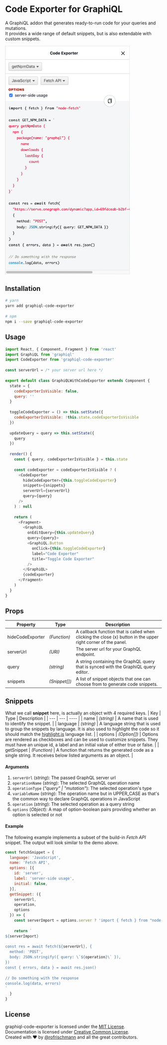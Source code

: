 # Code Exporter for GraphiQL

A GraphiQL addon that generates ready-to-run code for your queries and mutations.    
It provides a wide range of default snippets, but is also extendable with custom snippets.

<img src="demo.gif" width=400 style="border-left:1px solid rgb(220, 220, 220)">

## Installation

```sh
# yarn 
yarn add graphiql-code-exporter

# npm
npm i --save graphiql-code-exporter
```

## Usage

```javascript
import React, { Component, Fragment } from 'react'
import GraphiQL from 'graphiql'
import CodeExporter from 'graphiql-code-exporter'

const serverUrl = /* your server url here */

export default class GraphiQLWithCodeExporter extends Component {
  state = { 
    codeExporterIsVisible: false, 
    query: '' 
  }

  toggleCodeExporter = () => this.setState({
    codeExporterIsVisible: !this.state.codeExporterIsVisible
  })

  updateQuery = query => this.setState({
    query
  })

  render() {
    const { query, codeExporterIsVisible } = this.state

    const codeExporter = codeExporterIsVisible ? (
      <CodeExporter 
        hideCodeExporter={this.toggleCodeExporter}
        snippets={snippets}
        serverUrl={serverUrl}
        query={query}
      />
    ) : null

    return (
      <Fragment>
        <GraphiQL
          onEditQuery={this.updateQuery}
          query={query}>
          <GraphiQL.Button
            onClick={this.toggleCodeExporter}
            label="Code Exporter"
            title="Toggle Code Exporter"
          />
        </GraphiQL>
        {codeExporter}
      </Fragment>
    )
  }
}
``` 

## Props
| Property | Type | Description |
| ---- | --- | ---- |
| hideCodeExporter | *(Function)* | A callback function that is called when clicking the close (x) button in the upper right corner of the panel. | 
| serverUrl | *(URI)* | The server url for your GraphQL endpoint. |
| query | *(string)* | A string containing the GraphQL query that is synced with the GraphiQL query editor. |
| snippets | *(Snippet[])* | A list of snippet objects that one can choose from to generate code snippets. |

## Snippets

What we call **snippet** here, is actually an object with 4 required keys.
| Key | Type | Description |
| --- | --- | ---- | 
| name | *(string)* | A name that is used to identify the snippet. |
| language | *(string)* | A language string that is used to group the snippets by language. It is also used to highlight the code so it should match the [highlight.js]() language list. | 
| options | *(Option[])* | Options are rendered as checkboxes and can be used to customize snippets. They must have an unique id, a label and an initial value of either true or false. |
| getSnippet | *(Function)* | A function that returns the generated code as a single string. It receives below listed arguments as an object. |

#### Arguments
1. `serverUrl` (*string*): The passed GraphQL server url
2. `operationName` (*string*): The selected GraphQL operation name
3. `operationType` (*"query" | "mutation"*): The selected operation's type
4.  `variableName` (*string*): The operation name but in UPPER_CASE as that's the common way to declare GraphQL operations in JavaScript 
5. `operation` (*string*): The selected operation as a query string
6. `options` (*Object*): A map of option-boolean pairs providing whether an option is selected or not

#### Example

The following example implements a subset of the build-in *Fetch API* snippet.
The output will look similar to the demo above.
```javascript
const fetchSnippet = {
  language: 'JavaScript',
  name: 'Fetch API',
  options: [{
    id: 'server',
    label: 'server-side usage',
    initial: false,
  }],
  getSnippet: ({
    serverUrl,
    operation,
    options
  }) => {
    const serverImport = options.server ? 'import { fetch } from "node-fetch"' : ''

    return `
${serverImport}

const res = await fetch(${serverUrl}, {
  method: 'POST',
  body: JSON.stringify({ query: \`${operation}\` }),
})
const { errors, data } = await res.json()

// Do something with the response
console.log(data, errors)
`
  }
}
```



## License
graphiql-code-exporter is licensed under the [MIT License](http://opensource.org/licenses/MIT).<br>
Documentation is licensed under [Creative Common License](http://creativecommons.org/licenses/by/4.0/).<br>
Created with ♥ by [@rofrischmann](http://rofrischmann.de) and all the great contributors.